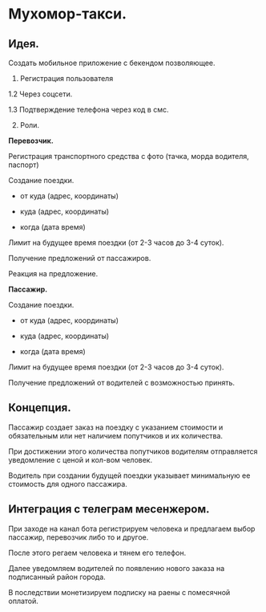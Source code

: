 # Мухомор-такси.

## Идея.

Создать мобильное приложение с бекендом позволяющее.

1. Регистрация пользователя

1.2 Через соцсети.

1.3 Подтверждение телефона через код в смс.

2. Роли.

**Перевозчик.**

Регистрация транспортного средства с фото (тачка, морда водителя, паспорт)

Создание поездки.

- от куда (адрес, координаты)

- куда (адрес, координаты)

- когда (дата время)

Лимит на будущее время поездки (от 2-3 часов до 3-4 суток).

Получение предложений от пассажиров.

Реакция на предложение.

**Пассажир.**

Создание поездки.

- от куда (адрес, координаты)

- куда (адрес, координаты)

- когда (дата время)

Лимит на будущее время поездки (от 2-3 часов до 3-4 суток).

Получение предложений от водителей с возможностью принять.



## Концепция.

Пассажир создает заказ на поездку с указанием стоимости и обязательным или нет наличием попутчиков и их количества.

При достижении этого количества попутчиков водителям отправляется уведомление с ценой и кол-вом человек.

Водитель при создании будущей поездки указывает минимальную ее стоимость для одного пассажира.


## Интеграция с телеграм месенжером.

При заходе на канал бота регистрируем человека и предлагаем выбор пассажир, перевозчик либо то и другое.

После этого регаем человека и тянем его телефон.

Далее уведомляем водителей по появлению нового заказа на подписанный район города.

В последствии монетизируем подписку на раены с помесячной оплатой.









